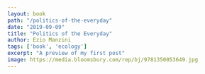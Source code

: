 ```yaml
---
layout: book
path: "/politics-of-the-everyday"
date: "2019-09-09"
title: "Politics of the Everyday"
author: Ezio Manzini
tags: ['book', 'ecology']
excerpt: "A preview of my first post"
image: https://media.bloomsbury.com/rep/bj/9781350053649.jpg
---
```

